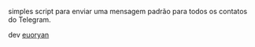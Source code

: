 simples script para enviar uma mensagem padrão para todos os contatos do Telegram. 

dev [euoryan](https://euoryan.com)
